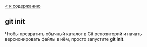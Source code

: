[< к содержанию](./readme.md)

## git init

Чтобы превратить обычный каталог в Git репозиторий и начать версионировать файлы в нём, просто запустите **git init**.